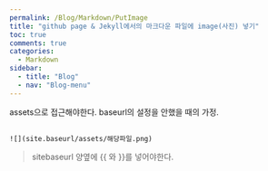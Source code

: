```yaml
---
permalink: /Blog/Markdown/PutImage
title: "github page & Jekyll에서의 마크다운 파일에 image(사진) 넣기"
toc: true
comments: true
categories:
  - Markdown
sidebar:
  - title: "Blog"
  - nav: "Blog-menu"
---
```


assets으로 접근해야한다. baseurl의 설정을 안했을 때의 가정.

```

![](site.baseurl/assets/해당파일.png)

```

> sitebaseurl 양옆에 \{\{ 와 \}\}를 넣어야한다.
